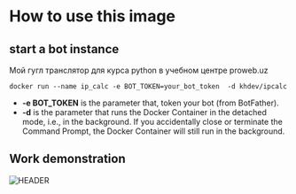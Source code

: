 # How to use this image

## start a bot instance
Мой гугл транслятор для курса python в учебном центре proweb.uz
```
docker run --name ip_calc -e BOT_TOKEN=your_bot_token  -d khdev/ipcalc
```
* **-e BOT_TOKEN** is the parameter that, token your bot (from BotFather).
* **-d** is the parameter that runs the Docker Container in the detached mode, i.e., in the background. If you accidentally close or terminate the Command Prompt, the Docker Container will still run in the background.

## Work demonstration

![HEADER](https://github.com/khasan0330/ipcalc_bot/blob/main/png/01.png)